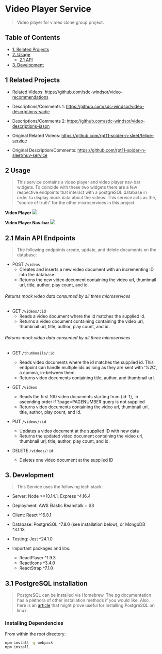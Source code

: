 # Video Player Service

> Video player for vimeo clone group project.

## Table of Contents

- [1. Related Projects](#1-Related-Projects)
- [2. Usage](#2-Usage)
  - [2.1 API](#21-Main-API-Endpoints)
- [3. Development](#3-development)

## 1 Related Projects

  - Related Videos: https://github.com/sdc-windsor/video-recommendations
  - Descriptions/Comments 1: https://github.com/sdc-windsor/video-descriptions-sadie
  - Descriptions/Comments 2: https://github.com/sdc-windsor/video-descriptions-jason


  - Original Related Videos: https://github.com/rpt11-spider-n-sleet/felipe-service
  - Original Description/Comments: https://github.com/rpt11-spider-n-sleet/huy-service

## 2 Usage

> This service contains a video player and video player nav-bar widgets. To coincide with these two widgets there are a few respective endpoints that interact with a postgreSQL database in order to display mock data about the videos. This service acts as the, "source of truth" for the other microservices in this project.

**Video Player**
![](vidplayersmall.gif)

**Video Player Nav-bar**
![](VidNavSm.gif)

## 2.1 Main API Endpoints

> The following endpoints create, update, and delete documents on the database:

- POST `/videos`
  - Creates and inserts a new video document with an incrementing ID into the database
  - Returns the new video document containing the video url, thumbnail url, title, author, play count, and id.

###### Returns mock video data consumed by all three microservices
- GET `/videos/:id`
  - Reads a video document where the id matches the supplied id.
  - Returns a video document containing containing the video url, thumbnail url, title, author, play count, and id.

###### Returns mock video data consumed by all three microservices
- GET `/thumbnails/:id`
  - Reads video documents where the id matches the supplied id.  This endpoint can handle multiple ids as long as they are sent with '%2C', a comma, in-between them.
  - Returns video documents containing title, author, and thumbnail url.

- GET `/videos`
  - Reads the first 100 video documents starting from {id: 1}, in ascending order if ?page=PAGENUMBER query is not supplied
  - Returns video documents containing the video url, thumbnail url, title, author, play count, and id.

- PUT `/videos/:id`
  - Updates a video document at the supplied ID with new data
  - Returns the updated video document containing the video url, thumbnail url, title, author, play count, and id.

- DELETE `/videos/:id`
  - Deletes one video document at the supplied ID


## 3. Development

> This Service uses the following tech stack:

- Server: Node >=10.14.1, Express ^4.16.4
- Deployment: AWS Elastic Beanstalk + S3
- Client: React ^16.8.1
- Database: PostgreSQL ^7.8.0 (see installation below), or MongoDB ^3.1.13
- Testing: Jest ^24.1.0

- Important packages and libs:
  - ReactPlayer ^1.9.3
  - ReactIcons ^3.4.0
  - ReactStrap ^7.1.0

## 3.1 PostgreSQL installation

> PostgreSQL can be installed via Homebrew. The pg documentation has a plethora of other installation methods if you would like. Also, here is an [article](https://www.digitalocean.com/community/tutorials/how-to-install-and-use-postgresql-on-ubuntu-18-04) that might prove useful for installing PostgreSQL on linux.

### Installing Dependencies

From within the root directory:

```sh
npm install -g webpack
npm install
```

